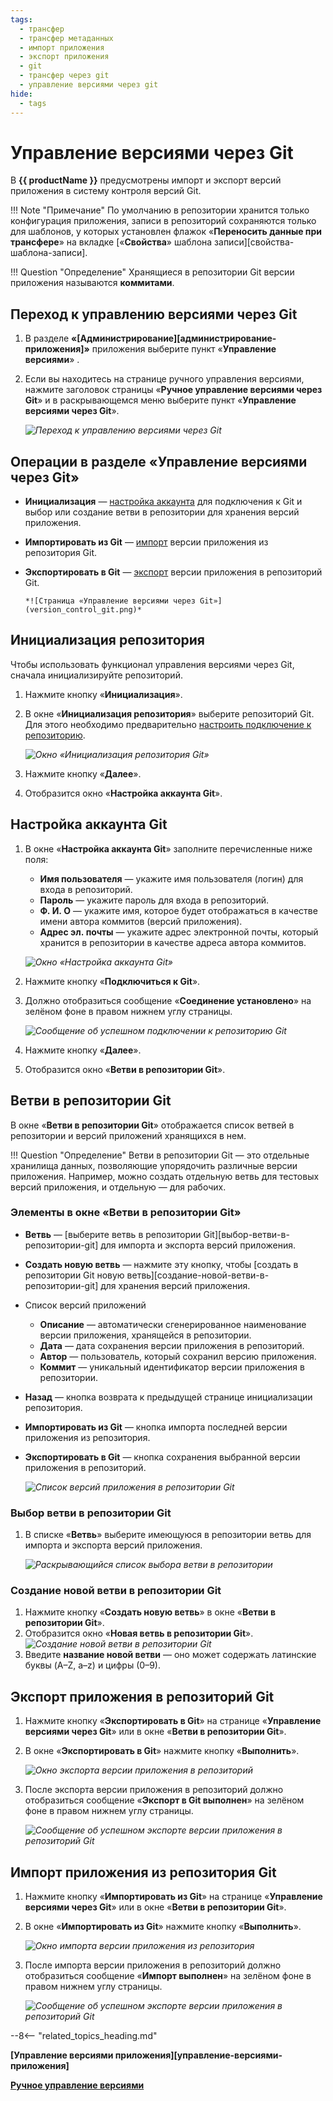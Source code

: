 ```yaml
---
tags:
  - трансфер
  - трансфер метаданных
  - импорт приложения
  - экспорт приложения
  - git
  - трансфер через git
  - управление версиями через git
hide:
  - tags
---
```


# Управление версиями через&nbsp;Git

В **{{ productName }}** предусмотрены импорт и экспорт версий приложения в систему контроля версий Git.

!!! Note "Примечание"
      По умолчанию в репозитории хранится только конфигурация приложения, записи в репозиторий сохраняются только для шаблонов, у которых установлен флажок «**Переносить данные при трансфере**» на вкладке [«**Свойства**» шаблона записи][свойства-шаблона-записи].

!!! Question "Определение"
      Хранящиеся в репозитории Git версии приложения называются **коммитами**.

## Переход к управлению версиями через Git

1. В разделе **«[Администрирование][администрирование-приложения]»** приложения выберите пункт «**Управление версиями**» <i class="fa-light fa-code-branch"></i>.

2. Если вы находитесь на странице ручного управления версиями, нажмите заголовок страницы «**Ручное управление версиями через Git**» и в раскрывающемся меню выберите пункт «**Управление версиями через Git**».

      *![Переход к управлению версиями через Git](verstion_control_switch_to_git.png)*

## Операции в разделе «Управление версиями через Git»

* **Инициализация** — [настройка аккаунта](#инициализация-репозитория) для подключения к Git и выбор или создание ветви в репозитории для хранения версий приложения.
* **Импортировать из Git** — [импорт](#импорт-приложения-из-репозитория-git) версии приложения из репозитория Git.
* **Экспортировать в Git** — [экспорт](#экспорт-приложения-в-репозиторий-git) версии приложения в репозиторий Git.

      *![Страница «Управление версиями через Git»](version_control_git.png)*

## Инициализация репозитория

Чтобы использовать функционал управления версиями через Git, сначала инициализируйте репозиторий.

1. Нажмите кнопку «**Инициализация**».
2. В окне «**Инициализация репозитория**» выберите репозиторий Git. Для этого необходимо предварительно [настроить подключение к репозиторию](git_connection.md).

      *![Окно «Инициализация репозитория Git»](git_initialize.png)*

3. Нажмите кнопку «**Далее**».
4. Отобразится окно «**Настройка аккаунта Git**».

## Настройка аккаунта Git

1. В окне «**Настройка аккаунта Git**» заполните перечисленные ниже поля:

      * **Имя пользователя** — укажите имя пользователя (логин) для входа в репозиторий.
      * **Пароль** — укажите пароль для входа в репозиторий.
      * **Ф. И. О** — укажите имя, которое будет отображаться в качестве имени автора коммитов (версий приложения).
      * **Адрес эл. почты** — укажите адрес электронной почты, который хранится в репозитории в качестве адреса автора коммитов.

      *![Окно «Настройка аккаунта Git»](git_account_setup.png)*

2. Нажмите кнопку «**Подключиться к Git**».
3. Должно отобразиться сообщение «**Соединение установлено**» на зелёном фоне в правом нижнем углу страницы.

      *![Сообщение об успешном подключении к репозиторию Git](connection_established.png)*

4. Нажмите кнопку «**Далее**».
5. Отобразится окно «**Ветви в репозитории Git**».

## Ветви в репозитории Git

В окне «**Ветви в репозитории Git**» отображается список ветвей в репозитории и версий приложений хранящихся в нем.

!!! Question "Определение"
      Ветви в репозитории Git — это отдельные хранилища данных, позволяющие упорядочить различные версии приложения. Например, можно создать отдельную ветвь для тестовых версий приложения, и отдельную — для рабочих.

### Элементы в окне «Ветви в репозитории Git»

   * **Ветвь** — [выберите ветвь в репозитории Git][выбор-ветви-в-репозитории-git] для импорта и экспорта версий приложения.
   * **Создать новую ветвь** — нажмите эту кнопку, чтобы [создать в репозитории Git новую ветвь][создание-новой-ветви-в-репозитории-git] для хранения версий приложения.
   * Список версий приложений
     - **Описание** — автоматически сгенерированное наименование версии приложения, хранящейся в репозитории.
     - **Дата** — дата сохранения версии приложения в репозиторий.
     - **Автор** — пользователь, который сохранил версию приложения.
     - **Коммит** — уникальный идентификатор версии приложения в репозитории.
   * **Назад** — кнопка возврата к предыдущей странице инициализации репозитория.
   * **Импортировать из Git** — кнопка импорта последней версии приложения из репозитория.
   * **Экспортировать в Git** — кнопка сохранения выбранной версии приложения в репозиторий.

      *![Список версий приложения в репозитории Git](git_commit_list.png)*

### Выбор ветви в репозитории Git

1. В списке «**Ветвь**» выберите имеющуюся в репозитории ветвь для импорта и экспорта версий приложения.

      *![Раскрывающийся список выбора ветви в репозитории](git_branch_selection.png)*

### Создание новой ветви в репозитории Git

1. Нажмите кнопку «**Создать новую ветвь**» в окне «**Ветви в репозитории Git**».
2. Отобразится окно «**Новая ветвь в репозитории Git**».
      *![Создание новой ветви в репозитории Git](git_new_branch.png)*
3. Введите **название новой ветви** — оно может содержать латинские буквы (A–Z, a–z) и цифры (0–9).

## Экспорт приложения в репозиторий Git

1. Нажмите кнопку «**Экспортировать в Git**» на странице «**Управление версиями через Git**» или в окне «**Ветви в репозитории Git**».
2. В окне «**Экспортировать в Git**» нажмите кнопку «**Выполнить**».

      *![Окно экспорта версии приложения в репозиторий](git_version_export.png)*
3. После экспорта версии приложения в репозиторий должно отобразиться сообщение «**Экспорт в Git выполнен**» на зелёном фоне в правом нижнем углу страницы.

      *![Сообщение об успешном экспорте версии приложения в репозиторий Git](git_export_completed.png)*

## Импорт приложения из репозитория Git

1. Нажмите кнопку «**Импортировать из Git**» на странице «**Управление версиями через Git**» или в окне «**Ветви в репозитории Git**».
2. В окне «**Импортировать из Git**» нажмите кнопку «**Выполнить**».

      *![Окно импорта версии приложения из репозитория](git_version_import.png)*

3. После импорта версии приложения в репозиторий должно отобразиться сообщение «**Импорт выполнен**» на зелёном фоне в правом нижнем углу страницы.

      *![Сообщение об успешном экспорте версии приложения в репозиторий Git](git_import_completed.png)*

--8<-- "related_topics_heading.md"

**[Управление версиями приложения][управление-версиями-приложения]**

**[Ручное управление версиями](manual_version_control.md)**
